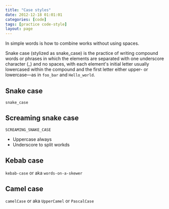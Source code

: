 ```yaml
---
title: "Case styles"
date: 2012-12-18 01:01:01
categories: [code]
tags: [practice code-style]
layout: page
---
```


In simple words is how to combine works without using spaces.

Snake case (stylized as snake_case) is the practice of writing compound words or phrases in which the elements are separated with one underscore character (_) and no spaces, with each element's initial letter usually lowercased within the compound and the first letter either upper- or lowercase—as in `foo_bar` and `Hello_world`.

## Snake case

`snake_case`

## Screaming snake case

`SCREAMING_SNAKE_CASE`

* Uppercase always
* Underscore to split workds

## Kebab case

`kebab-case` or aka `words-on-a-skewer`

## Camel case

`camelCase` or aka `UpperCamel` or `PascalCase`
